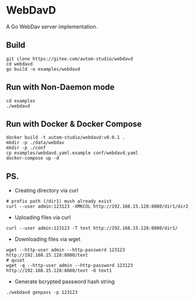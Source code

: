 # WebDavD

A Go WebDav server implementation.

## Build

```
git clone https://gitee.com/autom-studio/webdavd
cd webdavd
go build -o examples/webdavd
```

## Run with Non-Daemon mode

```
cd examples
./webdavd
```

## Run with Docker & Docker Compose

```
docker build -t autom-studio/webdavd:v0.0.1 .
mkdir -p ./data/webdav
mkdir -p ./conf
cp examples/webdavd.yaml.example conf/webdavd.yaml
docker-compose up -d
```

## PS.

+ Creating directory via curl

```
# prefix path (/dir1) mush already exist
curl --user admin:123123 -XMKCOL http://192.168.15.128:8080/dir1/dir2
```

+ Uploading files via curl

```
curl --user admin:123123 -T text http://192.168.15.128:8080/dir1/
```

+ Downloading files via wget

```
wget --http-user admin --http-password 123123 http://192.168.15.128:8080/text
# quiet
wget -q --http-user admin --http-password 123123 http://192.168.15.128:8080/text -O text1
```

+ Generate bcrypted password hash string

```
./webdavd genpass -p 123123
```
